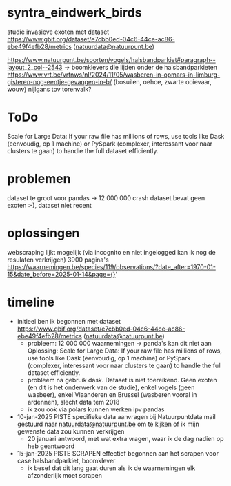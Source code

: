 # syntra_eindwerk_birds
studie invasieve exoten met dataset https://www.gbif.org/dataset/e7cbb0ed-04c6-44ce-ac86-ebe49f4efb28/metrics (natuurdata@natuurpunt.be)

https://www.natuurpunt.be/soorten/vogels/halsbandparkiet#paragraph--layout_2_col--2543 -> boomklevers die lijden onder de halsbandparkieten
https://www.vrt.be/vrtnws/nl/2024/11/05/wasberen-in-opmars-in-limburg-gisteren-nog-eentje-gevangen-in-b/ (bosuilen, oehoe, zwarte ooievaar, wouw)
nijlgans tov torenvalk?

# ToDo
Scale for Large Data: If your raw file has millions of rows, use tools like Dask (eenvoudig, op 1 machine) or PySpark (complexer, interessant voor naar clusters te gaan) to handle the full dataset efficiently.

# problemen
dataset te groot voor pandas -> 12 000 000 crash
dataset bevat geen exoten :-), dataset niet recent

# oplossingen 
webscraping lijkt mogelijk (via incognito en niet ingelogged kan ik nog de resulaten verkrijgen)
3900 pagina's https://waarnemingen.be/species/119/observations/?date_after=1970-01-15&date_before=2025-01-14&page={}'

# timeline
- initieel ben ik begonnen met dataset https://www.gbif.org/dataset/e7cbb0ed-04c6-44ce-ac86-ebe49f4efb28/metrics (natuurdata@natuurpunt.be)
    - probleem: 12 000 000 waarnemingen -> panda's kan dit niet aan
    Oplossing: Scale for Large Data: If your raw file has millions of rows, use tools like Dask (eenvoudig, op 1 machine) or PySpark (complexer, interessant voor naar clusters te gaan) to handle the full dataset efficiently.
    - probleem na gebruik dask. Dataset is niet toereikend. Geen exoten (en dit is het onderwerk van de studie), enkel vogels (geen wasbeer), enkel Vlaanderen en Brussel (wasberen vooral in ardennen), slecht data tem 2018
    - ik zou ook via polars kunnen werken ipv pandas
- 10-jan-2025 PISTE specifieke data aanvragen bij Natuurpuntdata mail gestuurd naar natuurdata@natuurpunt.be om te kijken of ik mijn gewenste data zou kunnen verkrijgen
    - 20 januari antwoord, met wat extra vragen, waar ik de dag nadien op heb geantwoord
- 15-jan-2025 PISTE SCRAPEN effectief begonnen aan het scrapen voor case halsbandparkiet, boomklever
    - ik besef dat dit lang gaat duren als ik de waarnemingen elk afzonderlijk moet scrapen



